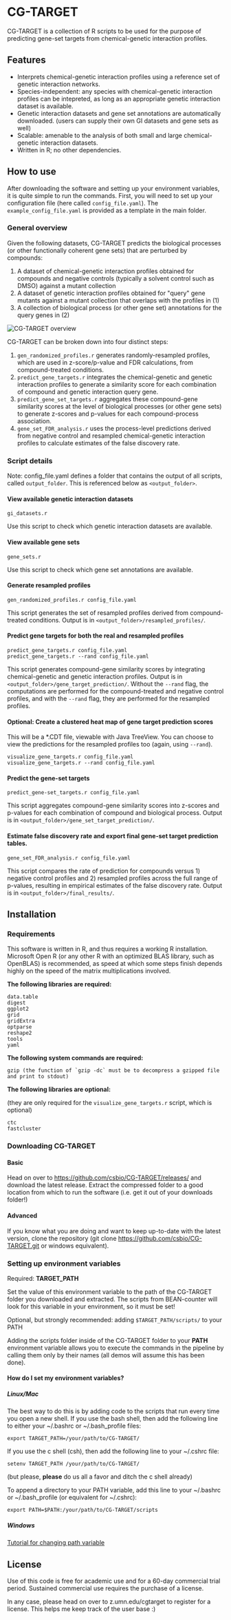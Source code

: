 # **CG-TARGET**

CG-TARGET is a collection of R scripts to be used for the purpose of predicting gene-set targets from chemical-genetic interaction profiles.

## Features

- Interprets chemical-genetic interaction profiles using a reference set of genetic interaction networks.
- Species-independent: any species with chemical-genetic interaction profiles can be intepreted, as long as an appropriate genetic interaction dataset is available.
- Genetic interaction datasets and gene set annotations are automatically downloaded. (users can supply their own GI datasets and gene sets as well)
- Scalable: amenable to the analysis of both small and large chemical-genetic interaction datasets.
- Written in R; no other dependencies.

## How to use

After downloading the software and setting up your environment variables, it is quite simple to run the commands. First, you will need to set up your configuration file (here called `config_file.yaml`). The `example_config_file.yaml` is provided as a template in the main folder.

### General overview

Given the following datasets, CG-TARGET predicts the biological processes (or other functionally coherent gene sets) that are perturbed by compounds:
1. A dataset of chemical-genetic interaction profiles obtained for compounds and negative controls (typically a solvent control such as DMSO) against a mutant collection
2. A dataset of genetic interaction profiles obtained for "query" gene mutants against a mutant collection that overlaps with the profiles in (1)
3. A collection of biological process (or other gene set) annotations for the query genes in (2)

![CG-TARGET overview](CG-TARGET_overview.png)

CG-TARGET can be broken down into four distinct steps:

1. `gen_randomized_profiles.r` generates randomly-resampled profiles, which are used in z-score/p-value and FDR calculations, from compound-treated conditions.
2. `predict_gene_targets.r` integrates the chemical-genetic and genetic interaction profiles to generate a similarity score for each combination of compound and genetic interaction query gene.
3. `predict_gene_set_targets.r` aggregates these compound-gene similarity scores at the level of biological processes (or other gene sets) to generate z-scores and p-values for each compound-process association.
3. `gene_set_FDR_analysis.r` uses the process-level predictions derived from negative control and resampled chemical-genetic interaction profiles to calculate estimates of the false discovery rate.

### Script details

Note: config_file.yaml defines a folder that contains the output of all scripts, called `output_folder`. This is referenced below as `<output_folder>`.

#### View available genetic interaction datasets

```
gi_datasets.r
```

Use this script to check which genetic interaction datasets are available.

#### View available gene sets

```
gene_sets.r
```

Use this script to check which gene set annotations are available.

#### Generate resampled profiles

```
gen_randomized_profiles.r config_file.yaml
```

This script generates the set of resampled profiles derived from compound-treated conditions. Output is in `<output_folder>/resampled_profiles/`.

#### Predict gene targets for both the real and resampled profiles

```
predict_gene_targets.r config_file.yaml
predict_gene_targets.r --rand config_file.yaml
```

This script generates compound-gene similarity scores by integrating chemical-genetic and genetic interaction profiles. Output is in `<output_folder>/gene_target_prediction/`. Without the `--rand` flag, the computations are performed for the compound-treated and negative control profiles, and with the `--rand` flag, they are performed for the resampled profiles.

#### **Optional:** Create a clustered heat map of gene target prediction scores

This will be a *.CDT file, viewable with Java TreeView. You can choose to view the predictions for the resampled profiles too (again, using `--rand`).

```
visualize_gene_targets.r config_file.yaml
visualize_gene_targets.r --rand config_file.yaml
```

#### Predict the gene-set targets

```predict_gene-set_targets.r config_file.yaml```

This script aggregates compound-gene similarity scores into z-scores and p-values for each combination of compound and biological process. Output is in `<output_folder>/gene_set_target_prediction/`.

#### Estimate false discovery rate and export final gene-set target prediction tables.

```gene_set_FDR_analysis.r config_file.yaml```

This script compares the rate of prediction for compounds versus 1) negative control profiles and 2) resampled profiles across the full range of p-values, resulting in empirical estimates of the false discovery rate. Output is in `<output_folder>/final_results/`.

## Installation

### Requirements

This software is written in R, and thus requires a working R installation. Microsoft Open R (or any other R with an optimized BLAS library, such as OpenBLAS) is recommended, as speed at which some steps finish depends highly on the speed of the matrix multiplications involved.

__**The following libraries are required:**__

	data.table
	digest
	ggplot2
	grid
	gridExtra
	optparse
	reshape2
	tools
	yaml
	
__**The following system commands are required:**__

	gzip (the function of `gzip -dc` must be to decompress a gzipped file and print to stdout)

__**The following libraries are optional:**__

(they are only required for the `visualize_gene_targets.r` script, which is optional)

	ctc
	fastcluster

### Downloading CG-TARGET

#### Basic

Head on over to https://github.com/csbio/CG-TARGET/releases/ and download the latest release. Extract the compressed folder to a good location from which to run the software (i.e. get it out of your downloads folder!)

#### Advanced

If you know what you are doing and want to keep up-to-date with the latest version, clone the repository (git clone https://github.com/csbio/CG-TARGET.git or windows equivalent).


### Setting up environment variables

Required: **TARGET_PATH**

Set the value of this environment variable to the path of the CG-TARGET folder you downloaded and extracted. The scripts from BEAN-counter will look for this variable in your environment, so it must be set!

Optional, but strongly recommended: adding `$TARGET_PATH/scripts/` to your PATH

Adding the scripts folder inside of the CG-TARGET folder to your **PATH** environment variable allows you to execute the commands in the pipeline by calling them only by their names (all demos will assume this has been done).

#### How do I set my environment variables?

##### Linux/Mac
The best way to do this is by adding code to the scripts that run every time you open a new shell. If you use the bash shell, then add the following line to either your ~/.bashrc or ~/.bash_profile files:

```
export TARGET_PATH=/your/path/to/CG-TARGET/
```

If you use the c shell (csh), then add the following line to your ~/.cshrc file:

```
setenv TARGET_PATH /your/path/to/CG-TARGET/
```

(but please, **please** do us all a favor and ditch the c shell already)

To append a directory to your PATH variable, add this line to your ~/.bashrc or ~/.bash_profile (or equivalent for ~/.cshrc):

```
export PATH=$PATH:/your/path/to/CG-TARGET/scripts
```

##### Windows

[Tutorial for changing path variable](http://www.computerhope.com/issues/ch000549.htm)

<!--
##### Environments

I am an advocate of using virtual environments to manage environment variables in ways that keep one's default environment clean from the many different variables that may be required for different software packages. I currently use anaconda, a combined virtual environment and package manager, to manage my Microsoft R Open and GNU R installations. Venv is another good virtual environment manager.

For an example of how I set up R using conda, see this gist: https://gist.github.com/RussianImperialScott/d10a83366ee8bc2823fa63651cb65fe3
-->

## License

Use of this code is free for academic use and for a 60-day commercial trial period. Sustained commercial use requires the purchase of a license.

In any case, please head on over to z.umn.edu/cgtarget to register for a license. This helps me keep track of the user base :)
